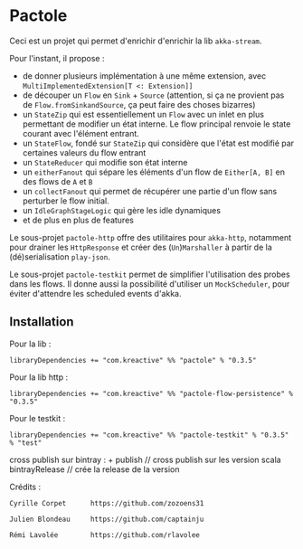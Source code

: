 Pactole
===

Ceci est un projet qui permet d'enrichir d'enrichir la lib `akka-stream`.

Pour l'instant, il propose :

- de donner plusieurs implémentation à une même extension, avec `MultiImplementedExtension[T <: Extension]]`
- de découper un `Flow` en `Sink` + `Source` (attention, si ça ne provient pas de `Flow.fromSinkandSource`, ça peut faire des choses bizarres)
- un `StateZip` qui est essentiellement un `Flow` avec un inlet en plus permettant de modifier un état interne. 
Le flow principal renvoie le state courant avec l'élément entrant.
- un `StateFlow`, fondé sur `StateZip` qui considère que l'état est modifié par certaines valeurs du flow entrant
- un `StateReducer` qui modifie son état interne 
- un `eitherFanout` qui sépare les éléments d'un flow de `Either[A, B]` en des flows de `A` et `B`
- un `collectFanout` qui permet de récupérer une partie d'un flow sans perturber le flow initial.
- un `IdleGraphStageLogic` qui gère les idle dynamiques
- et de plus en plus de features

Le sous-projet `pactole-http` offre des utilitaires pour `akka-http`, notamment pour drainer les `HttpResponse` et créer des (`Un`)`Marshaller` à partir de la (dé)serialisation `play-json`.
 
Le sous-projet `pactole-testkit` permet de simplifier l'utilisation des probes dans les flows.
 Il donne aussi la possibilité d'utiliser un `MockScheduler`, pour éviter d'attendre les scheduled events d'akka.

## Installation

Pour la lib :

    libraryDependencies += "com.kreactive" %% "pactole" % "0.3.5"
    
Pour la lib http :

    libraryDependencies += "com.kreactive" %% "pactole-flow-persistence" % "0.3.5"
    
Pour le testkit :
    
    libraryDependencies += "com.kreactive" %% "pactole-testkit" % "0.3.5" % "test"



cross publish sur bintray :
    + publish          // cross publish sur les version scala
    bintrayRelease     // crée la release de la version


Crédits :

    Cyrille Corpet      https://github.com/zozoens31
    
    Julien Blondeau     https://github.com/captainju
    
    Rémi Lavolée        https://github.com/rlavolee

    

